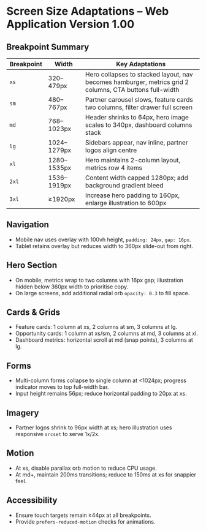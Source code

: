 # Screen Size Adaptations – Web Application Version 1.00

## Breakpoint Summary
| Breakpoint | Width | Key Adaptations |
| --- | --- | --- |
| `xs` | 320–479px | Hero collapses to stacked layout, nav becomes hamburger, metrics grid 2 columns, CTA buttons full-width |
| `sm` | 480–767px | Partner carousel slows, feature cards two columns, filter drawer full screen |
| `md` | 768–1023px | Header shrinks to 64px, hero image scales to 340px, dashboard columns stack |
| `lg` | 1024–1279px | Sidebars appear, nav inline, partner logos align centre |
| `xl` | 1280–1535px | Hero maintains 2-column layout, metrics row 4 items |
| `2xl` | 1536–1919px | Content width capped 1280px; add background gradient bleed |
| `3xl` | ≥1920px | Increase hero padding to 160px, enlarge illustration to 600px |

## Navigation
- Mobile nav uses overlay with 100vh height, `padding: 24px`, `gap: 16px`.
- Tablet retains overlay but reduces width to 360px slide-out from right.

## Hero Section
- On mobile, metrics wrap to two columns with 16px gap; illustration hidden below 360px width to prioritise copy.
- On large screens, add additional radial orb `opacity: 0.3` to fill space.

## Cards & Grids
- Feature cards: 1 column at xs, 2 columns at sm, 3 columns at lg.
- Opportunity cards: 1 column at xs/sm, 2 columns at md, 3 columns at xl.
- Dashboard metrics: horizontal scroll at md (snap points), 3 columns at lg.

## Forms
- Multi-column forms collapse to single column at <1024px; progress indicator moves to top full-width bar.
- Input height remains 56px; reduce horizontal padding to 20px at xs.

## Imagery
- Partner logos shrink to 96px width at xs; hero illustration uses responsive `srcset` to serve 1x/2x.

## Motion
- At xs, disable parallax orb motion to reduce CPU usage.
- At md+, maintain 200ms transitions; reduce to 150ms at xs for snappier feel.

## Accessibility
- Ensure touch targets remain ≥44px at all breakpoints.
- Provide `prefers-reduced-motion` checks for animations.
